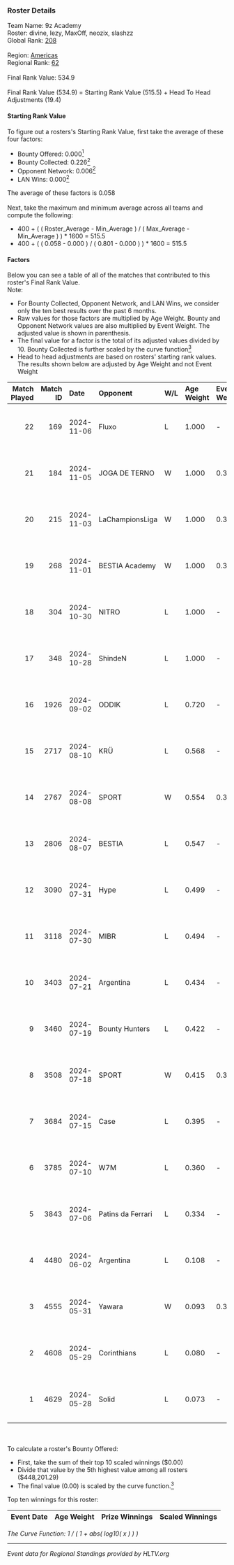 ### Roster Details<br />
Team Name: 9z Academy<br />
Roster: divine, lezy, MaxOff, neozix, slashzz<br />
Global Rank: [208](../../standings_global_2024_11_13.md)<br />
<br />
Region: [Americas]( ../../standings_americas_2024_11_13.md)<br />
Regional Rank: [62]( ../../standings_americas_2024_11_13.md)<br />
<br />
Final Rank Value:  534.9<br />
<br />
Final Rank Value (534.9) = Starting Rank Value (515.5) + Head To Head Adjustments (19.4)<br />

#### Starting Rank Value<br />
To figure out a rosters's Starting Rank Value, first take the average of these four factors:<br />
- Bounty Offered: 0.000[<sup>1</sup>](#table2)
- Bounty Collected: 0.226[<sup>2</sup>](#table1)
- Opponent Network: 0.006[<sup>2</sup>](#table1)
- LAN Wins: 0.000[<sup>2</sup>](#table1)

The average of these factors is 0.058<br />
<br />
Next, take the maximum and minimum average across all teams and compute the following:<br />
- 400 + ( ( Roster_Average - Min_Average ) / ( Max_Average - Min_Average ) ) * 1600 = 515.5
- 400 + ( ( 0.058 - 0.000 ) / ( 0.801 - 0.000 ) ) * 1600 = 515.5


#### Factors<br />
Below you can see a table of all of the matches that contributed to this roster's Final Rank Value.<br />
Note:<br />

- For Bounty Collected, Opponent Network, and LAN Wins, we consider only the ten best results over the past 6 months.
- Raw values for those factors are multiplied by Age Weight. Bounty and Opponent Network values are also multiplied by Event Weight. The adjusted value is shown in parenthesis.
- The final value for a factor is the total of its adjusted values divided by 10. Bounty Collected is further scaled by the curve function[<sup>3</sup>](#curveFunction)
- Head to head adjustments are based on rosters' starting rank values. The results shown below are adjusted by Age Weight and not Event Weight
<span id="table1"></span><br />


| Match Played | Match ID | Date       | Opponent          | W/L | Age Weight | Event Weight | Bounty Collected | Opponent Network | LAN Wins  | H2H Adj. | Roster                                |
| -: | -: | :- | :- | :- | :- | :- | :- | :- | :- | -: | :- |
|           22 |      169 | 2024-11-06 | Fluxo             | L   | 1.000      | -            | -                | -                | -         |    -0.82 | divine, lezy, MaxOff, neozix, slashzz |
|           21 |      184 | 2024-11-05 | JOGA DE TERNO     | W   | 1.000      | 0.371        | 0.000 (0.000)    | 0.070 (0.026)    | 0 (0.000) |    14.77 | divine, lezy, MaxOff, neozix, slashzz |
|           20 |      215 | 2024-11-03 | LaChampionsLiga   | W   | 1.000      | 0.371        | 0.009 (0.003)    | 0.035 (0.013)    | 0 (0.000) |    15.91 | divine, lezy, MaxOff, neozix, slashzz |
|           19 |      268 | 2024-11-01 | BESTIA Academy    | W   | 1.000      | 0.371        | 0.000 (0.000)    | 0.000 (0.000)    | 0 (0.000) |    10.55 | divine, lezy, MaxOff, neozix, slashzz |
|           18 |      304 | 2024-10-30 | NITRO             | L   | 1.000      | -            | -                | -                | -         |   -15.15 | divine, lezy, MaxOff, neozix, slashzz |
|           17 |      348 | 2024-10-28 | ShindeN           | L   | 1.000      | -            | -                | -                | -         |    -6.51 | divine, lezy, MaxOff, neozix, slashzz |
|           16 |     1926 | 2024-09-02 | ODDIK             | L   | 0.720      | -            | -                | -                | -         |    -0.88 | divine, lezy, MaxOff, neozix, slashzz |
|           15 |     2717 | 2024-08-10 | KRÜ               | L   | 0.568      | -            | -                | -                | -         |    -2.45 | divine, lezy, MaxOff, neozix, slashzz |
|           14 |     2767 | 2024-08-08 | SPORT             | W   | 0.554      | 0.333        | 0.001 (0.000)    | 0.034 (0.006)    | 0 (0.000) |    11.47 | divine, lezy, MaxOff, neozix, slashzz |
|           13 |     2806 | 2024-08-07 | BESTIA            | L   | 0.547      | -            | -                | -                | -         |    -0.93 | divine, lezy, MaxOff, neozix, slashzz |
|           12 |     3090 | 2024-07-31 | Hype              | L   | 0.499      | -            | -                | -                | -         |    -2.40 | divine, lezy, MaxOff, neozix, slashzz |
|           11 |     3118 | 2024-07-30 | MIBR              | L   | 0.494      | -            | -                | -                | -         |    -0.09 | divine, lezy, MaxOff, neozix, slashzz |
|           10 |     3403 | 2024-07-21 | Argentina         | L   | 0.434      | -            | -                | -                | -         |    -2.66 | divine, lezy, MaxOff, neozix, slashzz |
|            9 |     3460 | 2024-07-19 | Bounty Hunters    | L   | 0.422      | -            | -                | -                | -         |    -2.33 | divine, lezy, MaxOff, neozix, slashzz |
|            8 |     3508 | 2024-07-18 | SPORT             | W   | 0.415      | 0.371        | 0.001 (0.000)    | 0.034 (0.005)    | 0 (0.000) |     9.05 | divine, lezy, MaxOff, neozix, slashzz |
|            7 |     3684 | 2024-07-15 | Case              | L   | 0.395      | -            | -                | -                | -         |    -1.52 | divine, lezy, MaxOff, neozix, slashzz |
|            6 |     3785 | 2024-07-10 | W7M               | L   | 0.360      | -            | -                | -                | -         |    -2.95 | divine, lezy, MaxOff, neozix, slashzz |
|            5 |     3843 | 2024-07-06 | Patins da Ferrari | L   | 0.334      | -            | -                | -                | -         |    -3.14 | divine, lezy, MaxOff, neozix, slashzz |
|            4 |     4480 | 2024-06-02 | Argentina         | L   | 0.108      | -            | -                | -                | -         |    -0.56 | divine, lezy, MaxOff, neozix, slashzz |
|            3 |     4555 | 2024-05-31 | Yawara            | W   | 0.093      | 0.371        | 0.004 (0.000)    | 0.155 (0.005)    | 0 (0.000) |     2.04 | divine, lezy, MaxOff, neozix, slashzz |
|            2 |     4608 | 2024-05-29 | Corinthians       | L   | 0.080      | -            | -                | -                | -         |    -1.65 | divine, lezy, MaxOff, neozix, slashzz |
|            1 |     4629 | 2024-05-28 | Solid             | L   | 0.073      | -            | -                | -                | -         |    -0.33 | divine, lezy, MaxOff, neozix, slashzz |

<br />
<span id="table2"></span><br />
To calculate a roster's Bounty Offered:<br />

- First, take the sum of their top 10 scaled winnings ($0.00)
- Divide that value by the 5th highest value among all rosters ($448,201.29)
- The final value (0.00) is scaled by the curve function.[<sup>3</sup>](#curveFunction)

Top ten winnings for this roster:<br />

| Event Date | Age Weight | Prize Winnings | Scaled Winnings |
| :- | -: | :- | :- |


<span id="curveFunction"></span>_The Curve Function: 1 / ( 1 + abs( log10( x ) ) )_<br />

---
_Event data for Regional Standings provided by HLTV.org_<br />
